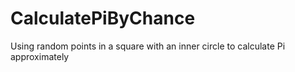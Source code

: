 # CalculatePiByChance
Using random points in a square with an inner circle to calculate Pi approximately

